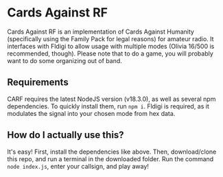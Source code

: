 # Cards Against RF
Cards Against RF is an implementation of Cards Against Humanity (specifically using the Family Pack for legal reasons) for amateur radio. It interfaces with Fldigi to allow usage with multiple modes (Olivia 16/500 is recommended, though). Please note that to do a game, you will probably want to do some organizing out of band.

## Requirements
CARF requires the latest NodeJS version (v18.3.0), as well as several npm dependencies. To quickly install them, run `npm i`. Fldigi is required, as it modulates the signal into your chosen mode from hex data.

## How do I actually use this?
It's easy! First, install the dependencies like above. Then, download/clone this repo, and run a terminal in the downloaded folder. Run the command `node index.js`, enter your callsign, and play away!
